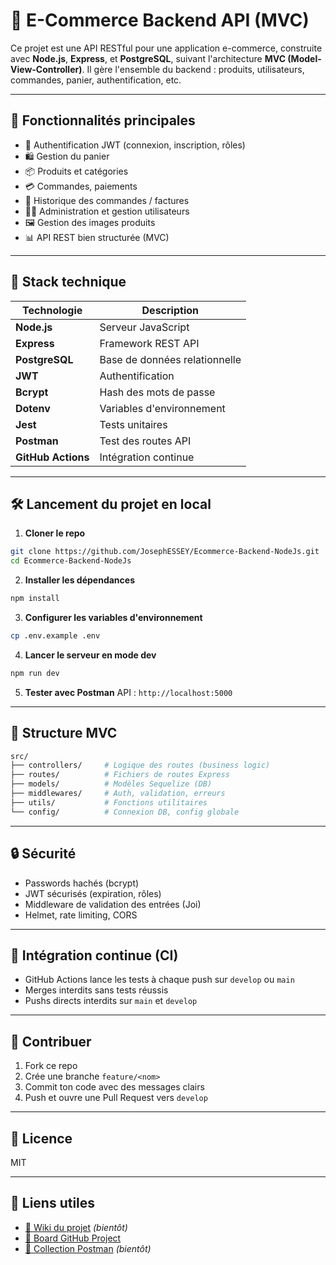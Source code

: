 # 🍭 E-Commerce Backend API (MVC)

Ce projet est une API RESTful pour une application e-commerce, construite avec **Node.js**, **Express**, et **PostgreSQL**, suivant l'architecture **MVC (Model-View-Controller)**. Il gère l'ensemble du backend : produits, utilisateurs, commandes, panier, authentification, etc.

---

## 🚀 Fonctionnalités principales

* 🔐 Authentification JWT (connexion, inscription, rôles)
* 🛍️ Gestion du panier
* 📦 Produits et catégories
* 💳 Commandes, paiements
* 📆 Historique des commandes / factures
* 👨‍💼 Administration et gestion utilisateurs
* 🖼️ Gestion des images produits
* 📊 API REST bien structurée (MVC)

---

## 🧱 Stack technique

| Technologie        | Description                   |
| ------------------ | ----------------------------- |
| **Node.js**        | Serveur JavaScript            |
| **Express**        | Framework REST API            |
| **PostgreSQL**     | Base de données relationnelle |
| **JWT**            | Authentification              |
| **Bcrypt**         | Hash des mots de passe        |
| **Dotenv**         | Variables d'environnement     |
| **Jest**           | Tests unitaires               |
| **Postman**        | Test des routes API           |
| **GitHub Actions** | Intégration continue          |

---

## 🛠️ Lancement du projet en local

1. **Cloner le repo**

```bash
git clone https://github.com/JosephESSEY/Ecommerce-Backend-NodeJs.git
cd Ecommerce-Backend-NodeJs
```

2. **Installer les dépendances**

```bash
npm install
```

3. **Configurer les variables d'environnement**

```bash
cp .env.example .env
```

4. **Lancer le serveur en mode dev**

```bash
npm run dev
```

5. **Tester avec Postman**
   API : `http://localhost:5000`

---

## 📁 Structure MVC

```bash
src/
├── controllers/     # Logique des routes (business logic)
├── routes/          # Fichiers de routes Express
├── models/          # Modèles Sequelize (DB)
├── middlewares/     # Auth, validation, erreurs
├── utils/           # Fonctions utilitaires
└── config/          # Connexion DB, config globale
```

---

## 🔒 Sécurité

* Passwords hachés (bcrypt)
* JWT sécurisés (expiration, rôles)
* Middleware de validation des entrées (Joi)
* Helmet, rate limiting, CORS

---

## 🚦 Intégration continue (CI)

* GitHub Actions lance les tests à chaque push sur `develop` ou `main`
* Merges interdits sans tests réussis
* Pushs directs interdits sur `main` et `develop`

---

## 🙌 Contribuer

1. Fork ce repo
2. Crée une branche `feature/<nom>`
3. Commit ton code avec des messages clairs
4. Push et ouvre une Pull Request vers `develop`

---

## 📝 Licence

MIT

---

## 📍 Liens utiles

* [📘 Wiki du projet](https://github.com/<utilisateur>/Ecommerce-Backend-Nodejs/wiki) *(bientôt)*
* [📂 Board GitHub Project](https://github.com/<utilisateur>/Ecommerce-Backend-Nodejs/projects/3)
* [🔗 Collection Postman](./postman_collection.json) *(bientôt)*

```
